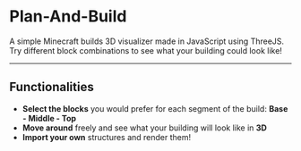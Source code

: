 # Plan-And-Build
A simple Minecraft builds 3D visualizer made in JavaScript using ThreeJS. Try different block combinations to see what your building could look like!

---

## Functionalities
* **Select the blocks** you would prefer for each segment of the build: **Base - Middle - Top**
* **Move around** freely and see what your building will look like in **3D**
* **Import your own** structures and render them!
